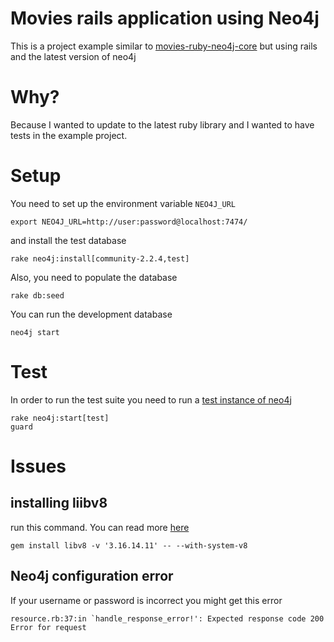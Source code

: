 # Movies rails application using Neo4j

This is a project example similar to [movies-ruby-neo4j-core](https://github.com/neo4j-examples/movies-ruby-neo4j-core) but using rails and the latest version of neo4j

# Why?

Because I wanted to update to the latest ruby library and I wanted to have tests in the example project.


# Setup

You need to set up the environment variable `NEO4J_URL`

    export NEO4J_URL=http://user:password@localhost:7474/

and install the test database

    rake neo4j:install[community-2.2.4,test]

Also, you need to populate the database

    rake db:seed

You can run the development database

    neo4j start

# Test

In order to run the test suite you need to run a [test instance of neo4j](https://github.com/neo4jrb/neo4j/wiki/How-To-Test)

    rake neo4j:start[test]
    guard

# Issues

## installing liibv8

run this command. You can read more [here](https://github.com/cowboyd/libv8/issues/169)

    gem install libv8 -v '3.16.14.11' -- --with-system-v8

## Neo4j configuration error

If your username or password is incorrect you might get this error

    resource.rb:37:in `handle_response_error!': Expected response code 200 Error for request

